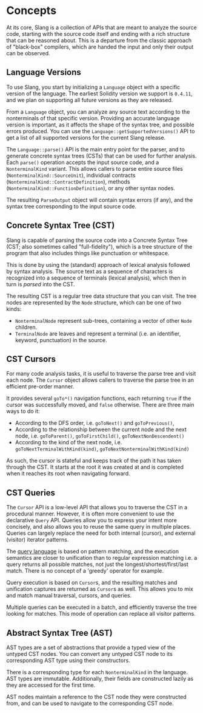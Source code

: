 # Concepts

At its core, Slang is a collection of APIs that are meant to analyze the source code, starting with the source code itself and ending with a rich structure that can be reasoned about.
This is a departure from the classic approach of "black-box" compilers, which are handed the input and only their output can be observed.

## Language Versions

To use Slang, you start by initializing a `Language` object with a specific version of the language.
The earliest Solidity version we support is `0.4.11`, and we plan on supporting all future versions as they are released.

From a `Language` object, you can analyze any source text according to the nonterminals of that specific version.
Providing an accurate language version is important, as it affects the shape of the syntax tree, and possible errors produced.
You can use the `Language::getSupportedVersions()` API to get a list of all supported versions for the current Slang release.

The `Language::parse()` API is the main entry point for the parser, and to generate concrete syntax trees (CSTs) that can be used for further analysis.
Each `parse()` operation accepts the input source code, and a `NonterminalKind` variant.
This allows callers to parse entire source files (`NonterminalKind::SourceUnit`), individual contracts (`NonterminalKind::ContractDefinition`),
methods (`NonterminalKind::FunctionDefinition`), or any other syntax nodes.

The resulting `ParseOutput` object will contain syntax errors (if any), and the syntax tree corresponding to the input source code.

## Concrete Syntax Tree (CST)

Slang is capable of parsing the source code into a Concrete Syntax Tree (CST; also sometimes called "full-fidelity"),
which is a tree structure of the program that also includes things like punctuation or whitespace.

This is done by using the (standard) approach of lexical analysis followed by syntax analysis.
The source text as a sequence of characters is recognized into a sequence of
terminals (lexical analysis), which then in turn is _parsed_ into the CST.

The resulting CST is a regular tree data structure that you can visit.
The tree nodes are represented by the `Node` structure, which can be one of two kinds:

-   `NonterminalNode` represent sub-trees, containing a vector of other `Node` children.
-   `TerminalNode` are leaves and represent a terminal (i.e. an identifier, keyword, punctuation) in the source.

## CST Cursors

For many code analysis tasks, it is useful to traverse the parse tree and visit each node.
The `Cursor` object allows callers to traverse the parse tree in an efficient pre-order manner.

It provides several `goTo*()` navigation functions, each returning `true` if the
cursor was successfully moved, and `false` otherwise. There are three main ways
to do it:

-   According to the DFS order, i.e. `goToNext()` and `goToPrevious()`,
-   According to the relationship between the current node and the next node, i.e. `goToParent()`, `goToFirstChild()`, `goToNextNonDescendent()`
-   According to the kind of the next node, i.e. `goToNextTerminalWithKind(kind)`, `goToNextNonterminalWithKind(kind)`

As such, the cursor is stateful and keeps track of the path it has taken through the CST.
It starts at the root it was created at and is completed when it reaches its root when navigating forward.

## CST Queries

The `Cursor` API is a low-level API that allows you to traverse the CST in a
procedural manner. However, it is often more convenient to use the declarative
`Query` API. Queries allow you to express your intent more concisely, and also
allows you to reuse the same query in multiple places. Queries can largely
replace the need for both internal (cursor), and external (visitor) iterator
patterns.

The [query language](./tree-query-language.md) is based on pattern matching, and the
execution semantics are closer to unification than to regular expression
matching i.e. a query returns all possible matches, not just the
longest/shortest/first/last match. There is no concept of a 'greedy' operator
for example.

Query execution is based on `Cursor`s, and the resulting matches and unification
captures are returned as `Cursor`s as well. This allows you to mix and match
manual traversal, cursors, and queries.

Multiple queries can be executed in a batch, and efficiently traverse the tree
looking for matches. This mode of operation can replace all visitor patterns.

## Abstract Syntax Tree (AST)

AST types are a set of abstractions that provide a typed view of the untyped CST nodes.
You can convert any untyped CST node to its corresponding AST type using their constructors.

There is a corresponding type for each `NonterminalKind` in the language. AST types are immutable.
Additionally, their fields are constructed lazily as they are accessed for the first time.

AST nodes maintain a reference to the CST node they were constructed from,
and can be used to navigate to the corresponding CST node.
